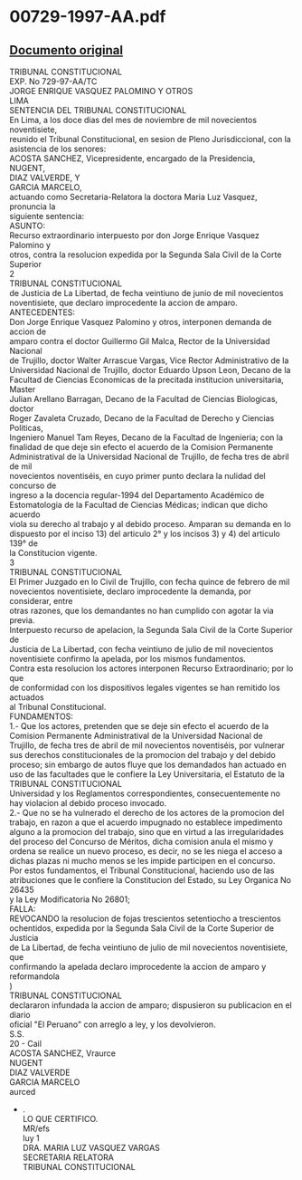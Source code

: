 
00729-1997-AA.pdf
=================
  
[Documento original](https://tc.gob.pe/jurisprudencia/1998/00729-1997-AA.pdf)  
---  
TRIBUNAL CONSTITUCIONAL  
EXP. No 729-97-AA/TC  
JORGE ENRIQUE VASQUEZ PALOMINO Y OTROS  
LIMA  
SENTENCIA DEL TRIBUNAL CONSTITUCIONAL  
En Lima, a los doce dias del mes de noviembre de mil novecientos noventisiete,  
reunido el Tribunal Constitucional, en sesion de Pleno Jurisdiccional, con la  
asistencia de los senores:  
ACOSTA SANCHEZ, Vicepresidente, encargado de la Presidencia,  
NUGENT,  
DIAZ VALVERDE, Y  
GARCIA MARCELO,  
actuando como Secretaria-Relatora la doctora Maria Luz Vasquez, pronuncia la  
siguiente sentencia:  
ASUNTO:  
Recurso extraordinario interpuesto por don Jorge Enrique Vasquez Palomino y  
otros, contra la resolucion expedida por la Segunda Sala Civil de la Corte Superior  
2  
TRIBUNAL CONSTITUCIONAL  
de Justicia de La Libertad, de fecha veintiuno de junio de mil novecientos  
noventisiete, que declaro improcedente la accion de amparo.  
ANTECEDENTES:  
Don Jorge Enrique Vasquez Palomino y otros, interponen demanda de accion de  
amparo contra el doctor Guillermo Gil Malca, Rector de la Universidad Nacional  
de Trujillo, doctor Walter Arrascue Vargas, Vice Rector Administrativo de la  
Universidad Nacional de Trujillo, doctor Eduardo Upson Leon, Decano de la  
Facultad de Ciencias Economicas de la precitada institucion universitaria, Master  
Julian Arellano Barragan, Decano de la Facultad de Ciencias Biologicas, doctor  
Roger Zavaleta Cruzado, Decano de la Facultad de Derecho y Ciencias Politicas,  
Ingeniero Manuel Tam Reyes, Decano de la Facultad de Ingenieria; con la  
finalidad de que deje sin efecto el acuerdo de la Comision Permanente  
Administratival de la Universidad Nacional de Trujillo, de fecha tres de abril de mil  
novecientos noventiséis, en cuyo primer punto declara la nulidad del concurso de  
ingreso a la docencia regular-1994 del Departamento Académico de  
Estomatologia de la Facultad de Ciencias Médicas; indican que dicho acuerdo  
viola su derecho al trabajo y al debido proceso. Amparan su demanda en lo  
dispuesto por el inciso 13) del articulo 2° y los incisos 3) y 4) del articulo 139° de  
la Constitucion vigente.  
3  
TRIBUNAL CONSTITUCIONAL  
El Primer Juzgado en lo Civil de Trujillo, con fecha quince de febrero de mil  
novecientos noventisiete, declaro improcedente la demanda, por considerar, entre  
otras razones, que los demandantes no han cumplido con agotar la via previa.  
Interpuesto recurso de apelacion, la Segunda Sala Civil de la Corte Superior de  
Justicia de La Libertad, con fecha veintiuno de julio de mil novecientos  
noventisiete confirmo la apelada, por los mismos fundamentos.  
Contra esta resolucion los actores interponen Recurso Extraordinario; por lo que  
de conformidad con los dispositivos legales vigentes se han remitido los actuados  
al Tribunal Constitucional.  
FUNDAMENTOS:  
1.- Que los actores, pretenden que se deje sin efecto el acuerdo de la  
Comision Permanente Administratival de la Universidad Nacional de  
Trujillo, de fecha tres de abril de mil novecientos noventiséis, por vulnerar  
sus derechos constitucionales de la promocion del trabajo y del debido  
proceso; sin embargo de autos fluye que los demandados han actuado en  
uso de las facultades que le confiere la Ley Universitaria, el Estatuto de la  
TRIBUNAL CONSTITUCIONAL  
Universidad y los Reglamentos correspondientes, consecuentemente no  
hay violacion al debido proceso invocado.  
2.- Que no se ha vulnerado el derecho de los actores de la promocion del  
trabajo, en razon a que el acuerdo impugnado no establece impedimento  
alguno a la promocion del trabajo, sino que en virtud a las irregularidades  
del proceso del Concurso de Méritos, dicha comision anula el mismo y  
ordena se realice un nuevo proceso, es decir, no se les niega el acceso a  
dichas plazas ni mucho menos se les impide participen en el concurso.  
Por estos fundamentos, el Tribunal Constitucional, haciendo uso de las  
atribuciones que le confiere la Constitucion del Estado, su Ley Organica No 26435  
y la Ley Modificatoria No 26801;  
FALLA:  
REVOCANDO la resolucion de fojas trescientos setentiocho a trescientos  
ochentidos, expedida por la Segunda Sala Civil de la Corte Superior de Justicia  
de La Libertad, de fecha veintiuno de julio de mil novecientos noventisiete, que  
confirmando la apelada declaro improcedente la accion de amparo y reformandola  
)  
TRIBUNAL CONSTITUCIONAL  
declararon infundada la accion de amparo; dispusieron su publicacion en el diario  
oficial "El Peruano" con arreglo a ley, y los devolvieron.  
S.S.  
20 - Cail  
ACOSTA SANCHEZ, Vraurce  
NUGENT  
DIAZ VALVERDE  
GARCIA MARCELO  
aurced  
- .  
LO QUE CERTIFICO.  
MR/efs  
luy 1  
DRA. MARIA LUZ VASQUEZ VARGAS  
SECRETARIA RELATORA  
TRIBUNAL CONSTITUCIONAL